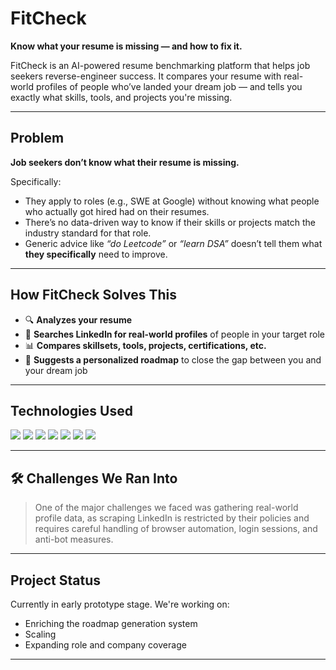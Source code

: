 # FitCheck

**Know what your resume is missing — and how to fix it.**

FitCheck is an AI-powered resume benchmarking platform that helps job seekers reverse-engineer success. It compares your resume with real-world profiles of people who’ve landed your dream job — and tells you exactly what skills, tools, and projects you're missing.

---

## Problem

**Job seekers don’t know what their resume is missing.**

Specifically:
- They apply to roles (e.g., SWE at Google) without knowing what people who actually got hired had on their resumes.
- There’s no data-driven way to know if their skills or projects match the industry standard for that role.
- Generic advice like *“do Leetcode”* or *“learn DSA”* doesn’t tell them what **they specifically** need to improve.

---

## How FitCheck Solves This

- 🔍 **Analyzes your resume**
- 🔗 **Searches LinkedIn for real-world profiles** of people in your target role
- 📊 **Compares skillsets, tools, projects, certifications, etc.**
- 🧭 **Suggests a personalized roadmap** to close the gap between you and your dream job

---

## Technologies Used

<p>
  <img src="https://img.shields.io/badge/-React-61DAFB?style=flat&logo=react&logoColor=white"/>
  <img src="https://img.shields.io/badge/-Flask-000000?style=flat&logo=flask"/>
  <img src="https://img.shields.io/badge/-OAuth-3C3C3C?style=flat"/>
  <img src="https://img.shields.io/badge/-Selenium-43B02A?style=flat&logo=selenium"/>
  <img src="https://img.shields.io/badge/-Python-3776AB?style=flat&logo=python&logoColor=white"/>
  <img src="https://img.shields.io/badge/-BeautifulSoup-8B4513?style=flat"/>
  <img src="https://img.shields.io/badge/-Supabase-3ECF8E?style=flat&logo=supabase&logoColor=white"/>
</p>

---

## 🛠 Challenges We Ran Into

> One of the major challenges we faced was gathering real-world profile data, as scraping LinkedIn is restricted by their policies and requires careful handling of browser automation, login sessions, and anti-bot measures.

---

## Project Status

Currently in early prototype stage. We're working on:
- Enriching the roadmap generation system
- Scaling
- Expanding role and company coverage

---


